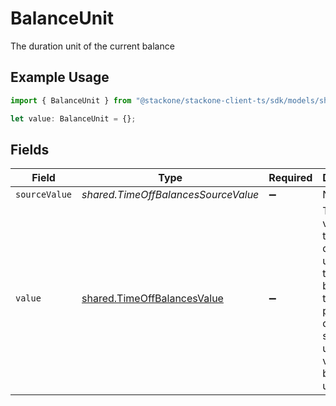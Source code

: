 # BalanceUnit

The duration unit of the current balance

## Example Usage

```typescript
import { BalanceUnit } from "@stackone/stackone-client-ts/sdk/models/shared";

let value: BalanceUnit = {};
```

## Fields

| Field                                                                                                                                         | Type                                                                                                                                          | Required                                                                                                                                      | Description                                                                                                                                   | Example                                                                                                                                       |
| --------------------------------------------------------------------------------------------------------------------------------------------- | --------------------------------------------------------------------------------------------------------------------------------------------- | --------------------------------------------------------------------------------------------------------------------------------------------- | --------------------------------------------------------------------------------------------------------------------------------------------- | --------------------------------------------------------------------------------------------------------------------------------------------- |
| `sourceValue`                                                                                                                                 | *shared.TimeOffBalancesSourceValue*                                                                                                           | :heavy_minus_sign:                                                                                                                            | N/A                                                                                                                                           |                                                                                                                                               |
| `value`                                                                                                                                       | [shared.TimeOffBalancesValue](../../../sdk/models/shared/timeoffbalancesvalue.md)                                                             | :heavy_minus_sign:                                                                                                                            | The unified value for the duration unit of the time off balance. If the provider does not specify this unit, the value will be set to unknown | hours                                                                                                                                         |